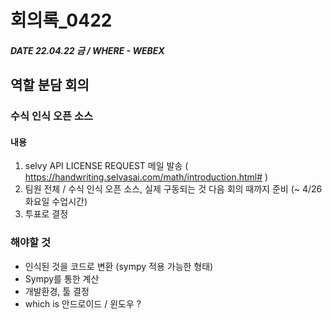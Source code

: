 # 회의록_0422

##### DATE 22.04.22 금 / WHERE - WEBEX

## 역할 분담 회의

### 수식 인식 오픈 소스

#### 내용

1. selvy API LICENSE REQUEST 메일 발송 ( https://handwriting.selvasai.com/math/introduction.html# )
2. 팀원 전체 / 수식 인식 오픈 소스, 실제 구동되는 것 다음 회의 때까지 준비 (~ 4/26 화요일 수업시간)
3. 투표로 결정 

### 해야할 것

- 인식된 것을 코드로 변환 (sympy 적용 가능한 형태)
- Sympy를 통한 계산
- 개발환경, 툴 결정
- which is 안드로이드 / 윈도우 ? 
